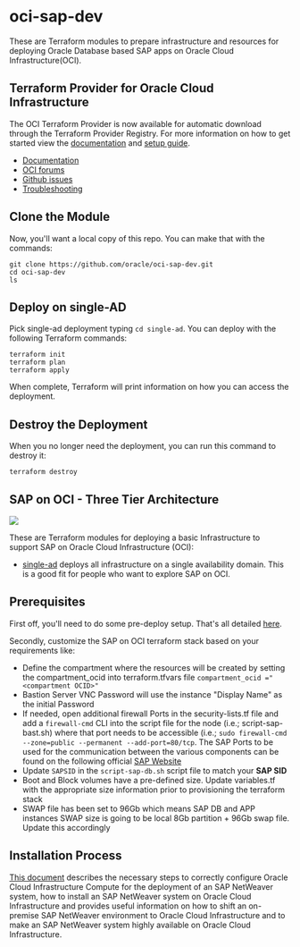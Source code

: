 # oci-sap-dev
These are Terraform modules to prepare infrastructure and resources for deploying Oracle Database based SAP apps on Oracle Cloud Infrastructure(OCI).

## Terraform Provider for Oracle Cloud Infrastructure
The OCI Terraform Provider is now available for automatic download through the Terraform Provider Registry. 
For more information on how to get started view the [documentation](https://www.terraform.io/docs/providers/oci/index.html) 
and [setup guide](https://www.terraform.io/docs/providers/oci/guides/version-3-upgrade.html).

* [Documentation](https://www.terraform.io/docs/providers/oci/index.html)
* [OCI forums](https://cloudcustomerconnect.oracle.com/resources/9c8fa8f96f/summary)
* [Github issues](https://github.com/terraform-providers/terraform-provider-oci/issues)
* [Troubleshooting](https://www.terraform.io/docs/providers/oci/guides/guides/troubleshooting.html)

## Clone the Module
Now, you'll want a local copy of this repo. You can make that with the commands:

    git clone https://github.com/oracle/oci-sap-dev.git
    cd oci-sap-dev
    ls

## Deploy on single-AD
Pick single-ad deployment typing `cd single-ad`. You can deploy with the following Terraform commands:

    terraform init
    terraform plan
    terraform apply

When complete, Terraform will print information on how you can access the deployment.

## Destroy the Deployment
When you no longer need the deployment, you can run this command to destroy it:

    terraform destroy

## SAP on OCI - Three Tier Architecture
![](./sap-on-oci-3tier-arch-V7.png)

These are Terraform modules for deploying a basic Infrastructure to support SAP on Oracle Cloud Infrastructure (OCI):

* [single-ad](single-ad) deploys all infrastructure on a single availability domain. This is a good fit for people who want to explore SAP on OCI.
  
## Prerequisites
First off, you'll need to do some pre-deploy setup.  That's all detailed [here](https://github.com/cloud-partners/oci-prerequisites).

Secondly, customize the SAP on OCI terraform stack based on your requirements like:

* Define the compartment where the resources will be created by setting the compartment_ocid into terraform.tfvars file
`compartment_ocid ="<compartment OCID>"`
* Bastion Server VNC Password will use the instance "Display Name" as the initial Password
* If needed, open additional firewall Ports in the security-lists.tf file and add a `firewall-cmd` CLI into the script file for the node (i.e.; script-sap-bast.sh) where that port needs to be accessible (i.e.; `sudo firewall-cmd --zone=public --permanent --add-port=80/tcp`. The SAP Ports to be used for the communication between the various components can be found on the following official [SAP Website](https://help.sap.com/viewer/ports)
* Update `SAPSID` in the `script-sap-db.sh` script file to match your **SAP SID**
* Boot and Block volumes have a pre-defined size. Update variables.tf with the appropriate size information prior to provisioning the terraform stack
* SWAP file has been set to 96Gb which means SAP DB and APP instances SWAP size is going to be local 8Gb partition + 96Gb swap file. Update this accordingly

## Installation Process
[This document](http://www.oracle.com/us/solutions/sap/sap-netweaver-on-oracle-cloud-wp-3931430.pdf) describes the necessary steps to correctly configure Oracle Cloud Infrastructure Compute for the deployment of an SAP NetWeaver system, how to install an SAP NetWeaver system on Oracle Cloud Infrastructure and provides useful information on how to shift an on-premise SAP NetWeaver environment to Oracle Cloud Infrastructure  and to make an SAP NetWeaver system highly available on Oracle Cloud Infrastructure.
